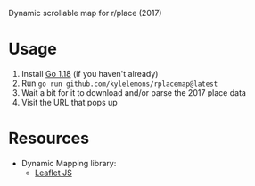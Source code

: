 Dynamic scrollable map for r/place (2017)

# Usage

1. Install [Go 1.18](https://go.dev/doc/install) (if you haven't already)
2. Run `go run github.com/kylelemons/rplacemap@latest`
3. Wait a bit for it to download and/or parse the 2017 place data
4. Visit the URL that pops up

# Resources
* Dynamic Mapping library:
  * [Leaflet JS](https://leafletjs.com/)